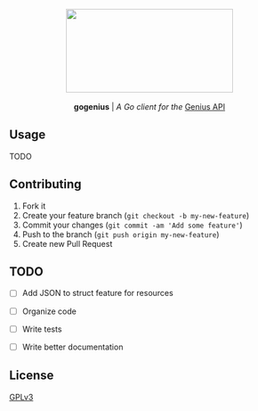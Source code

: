 <p align="center">
  <img src="https://i.genius.com/9e52af38092595b40bc8aba4b64ce227d8accf03?url=http%3A%2F%2Fcontent.screencast.com%2Fusers%2Fezrapgenius%2Ffolders%2FJing%2Fmedia%2F32a2be0d-58cd-49eb-a4f9-de3bbe77c964%2F00000265.png" width="300" height="150"><br><br>
  <b>gogenius</b> |
  <i>A Go client for the </i>
  <a href="http://genius.com/developers">Genius API</a>
</p>

## Usage
TODO

## Contributing

1. Fork it
2. Create your feature branch (`git checkout -b my-new-feature`)
3. Commit your changes (`git commit -am 'Add some feature'`)
4. Push to the branch (`git push origin my-new-feature`)
5. Create new Pull Request

## TODO
- [ ] Add JSON to struct feature for resources
- [ ] Organize code
- [ ] Write tests
- [ ] Write better documentation


## License
[GPLv3](https://www.gnu.org/licenses/gpl-3.0.txt)
